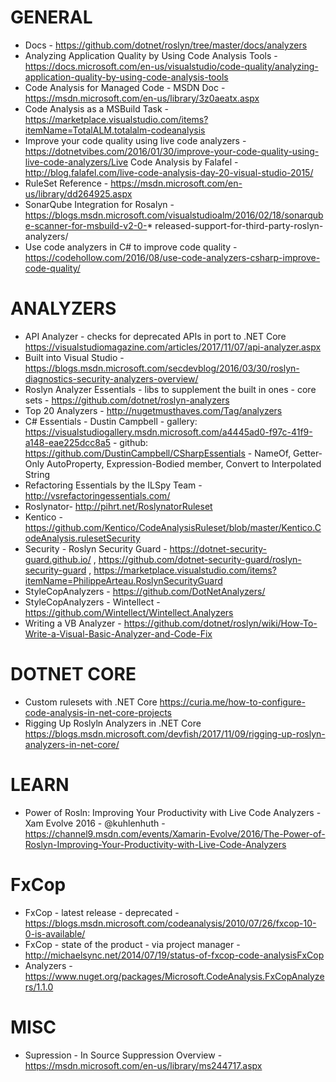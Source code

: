 # GENERAL 
* Docs - https://github.com/dotnet/roslyn/tree/master/docs/analyzers
* Analyzing Application Quality by Using Code Analysis Tools - https://docs.microsoft.com/en-us/visualstudio/code-quality/analyzing-application-quality-by-using-code-analysis-tools
* Code Analysis for Managed Code - MSDN Doc - https://msdn.microsoft.com/en-us/library/3z0aeatx.aspx
* Code Analysis as a MSBuild Task - https://marketplace.visualstudio.com/items?itemName=TotalALM.totalalm-codeanalysis
* Improve your code quality using live code analyzers - https://dotnetvibes.com/2016/01/30/improve-your-code-quality-using-live-code-analyzers/Live Code Analysis by Falafel - http://blog.falafel.com/live-code-analysis-day-20-visual-studio-2015/
* RuleSet Reference - https://msdn.microsoft.com/en-us/library/dd264925.aspx
* SonarQube Integration for Rosalyn - https://blogs.msdn.microsoft.com/visualstudioalm/2016/02/18/sonarqube-scanner-for-msbuild-v2-0-* released-support-for-third-party-roslyn-analyzers/
* Use code analyzers in C# to improve code quality - https://codehollow.com/2016/08/use-code-analyzers-csharp-improve-code-quality/

# ANALYZERS 
* API Analyzer - checks for deprecated APIs in port to .NET Core <https://visualstudiomagazine.com/articles/2017/11/07/api-analyzer.aspx>
* Built into Visual Studio - https://blogs.msdn.microsoft.com/secdevblog/2016/03/30/roslyn-diagnostics-security-analyzers-overview/
* Roslyn Analyzer Essentials - libs to supplement the built in ones - core sets - https://github.com/dotnet/roslyn-analyzers
* Top 20 Analyzers - http://nugetmusthaves.com/Tag/analyzers
* C# Essentials - Dustin Campbell - gallery: https://visualstudiogallery.msdn.microsoft.com/a4445ad0-f97c-41f9-a148-eae225dcc8a5 - github: https://github.com/DustinCampbell/CSharpEssentials - NameOf, Getter-Only AutoProperty, Expression-Bodied member, Convert to Interpolated String
* Refactoring Essentials by the ILSpy Team - http://vsrefactoringessentials.com/
* Roslynator- http://pihrt.net/RoslynatorRuleset
* Kentico - https://github.com/Kentico/CodeAnalysisRuleset/blob/master/Kentico.CodeAnalysis.rulesetSecurity
* Security - Roslyn Security Guard - https://dotnet-security-guard.github.io/ , https://github.com/dotnet-security-guard/roslyn-security-guard , https://marketplace.visualstudio.com/items?itemName=PhilippeArteau.RoslynSecurityGuard
* StyleCopAnalyzers - https://github.com/DotNetAnalyzers/
* StyleCopAnalyzers - Wintellect - https://github.com/Wintellect/Wintellect.Analyzers
* Writing a VB Analyzer - https://github.com/dotnet/roslyn/wiki/How-To-Write-a-Visual-Basic-Analyzer-and-Code-Fix

# DOTNET CORE
* Custom rulesets with .NET Core <https://curia.me/how-to-configure-code-analysis-in-net-core-projects>
* Rigging Up Roslyln Analyzers in .NET Core <https://blogs.msdn.microsoft.com/devfish/2017/11/09/rigging-up-roslyn-analyzers-in-net-core/>

# LEARN 
* Power of Rosln: Improving Your Productivity with Live Code Analyzers - Xam Evolve 2016 - @kuhlenhuth - https://channel9.msdn.com/events/Xamarin-Evolve/2016/The-Power-of-Roslyn-Improving-Your-Productivity-with-Live-Code-Analyzers

# FxCop 
* FxCop - latest release - deprecated - https://blogs.msdn.microsoft.com/codeanalysis/2010/07/26/fxcop-10-0-is-available/
* FxCop - state of the product - via project manager - http://michaelsync.net/2014/07/19/status-of-fxcop-code-analysisFxCop
* Analyzers - https://www.nuget.org/packages/Microsoft.CodeAnalysis.FxCopAnalyzers/1.1.0

# MISC
* Supression - In Source Suppression Overview - https://msdn.microsoft.com/en-us/library/ms244717.aspx

